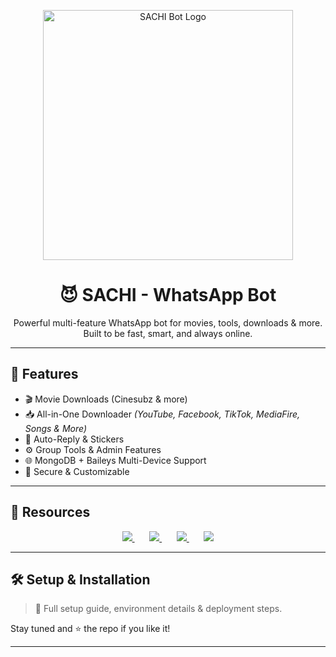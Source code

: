 <p align="center">
  <img src="storage/emulałed/0/Pictures/Logo Maker/create_01_13_11_17_34_512x512.png" width="400" alt="SACHI Bot Logo" />
</p>

<h1 align="center">😈 SACHI
 - WhatsApp Bot</h1>

<p align="center">
  Powerful multi-feature WhatsApp bot for movies, tools, downloads & more.  
  Built to be fast, smart, and always online.  
</p>

---

## 🚀 Features

- 🎬 Movie Downloads (Cinesubz & more)  
- 📥 All-in-One Downloader *(YouTube, Facebook, TikTok, MediaFire, Songs & More)*  
- 🤖 Auto-Reply & Stickers  
- ⚙️ Group Tools & Admin Features  
- 🌐 MongoDB + Baileys Multi-Device Support  
- 🔐 Secure & Customizable  

---

## 🔗 Resources

<p align="center">
  <a href="https://whatsapp.com/channel/0029Vb5urgj7z4kfTgSlME16/100">
    <img src="https://img.shields.io/badge/YML_Code-00C853?style=for-the-badge&logo=whatsapp&logoColor=white" />
  </a>
  &nbsp;&nbsp;&nbsp;&nbsp;&nbsp;
  <a href="https://rawana-md-official-web.vercel.app/">
    <img src="https://img.shields.io/badge/Pair_Site-8e24aa?style=for-the-badge&logo=vercel&logoColor=white" />
  </a>
  &nbsp;&nbsp;&nbsp;&nbsp;&nbsp;
  <a href="https://whatsapp.com/channel/0029Vb5urgj7z4kfTgSlME16">
    <img src="https://img.shields.io/badge/Whatsapp_Channel-009688?style=for-the-badge&logo=whatsapp&logoColor=white" />
  </a>
  &nbsp;&nbsp;&nbsp;&nbsp;&nbsp;
  <a href="https://www.youtube.com/@rwanamd">
    <img src="https://img.shields.io/badge/YouTube_Channel-FF0000?style=for-the-badge&logo=youtube&logoColor=white" />
  </a>
</p>

---

## 🛠️ Setup & Installation

> 📌 Full setup guide, environment details & deployment steps.

Stay tuned and ⭐ the repo if you like it!

---
